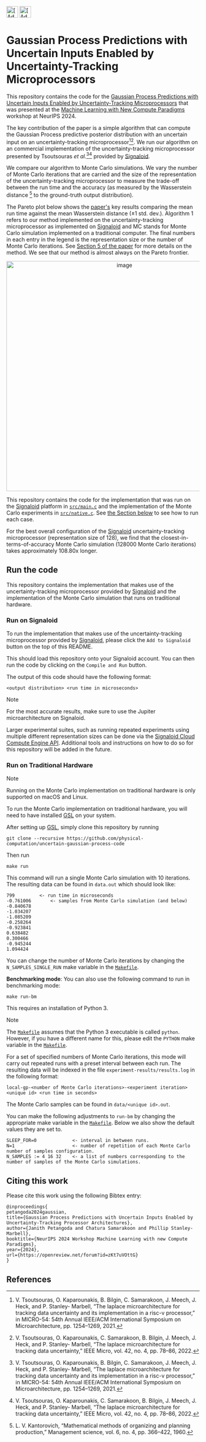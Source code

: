 [<img src="https://assets.signaloid.io/add-to-signaloid-cloud-logo-dark-latest.png#gh-dark-mode-only" alt="[Add to signaloid.io]" height="30">](https://signaloid.io/repositories?connect=https://github.com/physical-computation/uncertain-gaussian-process-code#gh-dark-mode-only)
[<img src="https://assets.signaloid.io/add-to-signaloid-cloud-logo-light-latest.png#gh-light-mode-only" alt="[Add to signaloid.io]" height="30">](https://signaloid.io/repositories?connect=https://github.com/physical-computation/uncertain-gaussian-process-code#gh-light-mode-only)

# Gaussian Process Predictions with Uncertain Inputs Enabled by Uncertainty-Tracking Microprocessors
This repository contains the code for the [Gaussian Process Predictions with Uncertain Inputs Enabled by Uncertainty-Tracking Microprocessors](https://openreview.net/forum?id=zKt7uVOttG) that was presented at the
[Machine Learning with New Compute Paradigms](https://neurips.cc/virtual/2024/workshop/84700) workshop at NeurIPS 2024.

The key contribution of the paper is a simple algorithm that can compute the Gaussian Process predictive posterior distribution with an uncertain input on an uncertainty-tracking microprocessor[^1][^2]. We run our algorithm on an commercial implementation of the uncertainty-tracking microprocessor presented by Tsoutsouras _et al._[^1][^2] provided by [Signaloid](https://signaloid.io).

We compare our algorithm to Monte Carlo simulations. We vary the number of Monte Carlo iterations that are carried and the size of the representation of the uncertainty-tracking microprocessor to measure the trade-off between the run time and the accuracy (as measured by the Wasserstein distance [^3] to the ground-truth output distribution).

The Pareto plot below shows the [paper's](https://openreview.net/forum?id=zKt7uVOttG) key results comparing the mean run time against the mean Wasserstein distance (±1 std. dev.). Algorithm 1 refers to our method implemented on the uncertainty-tracking microprocessor as implemented on [Signaloid](https://signaloid.io) and MC stands for Monte Carlo simulation implemented on a traditional computer. The final numbers in each entry in the legend is the representation size or the number of Monte Carlo iterations. See [Section 5 of the paper](https://openreview.net/forum?id=zKt7uVOttG) for more details on the method. We see that our method is almost always on the Pareto frontier.
<p align="center">
  <img width="600" alt="image" src="https://github.com/user-attachments/assets/5c8840c2-8d3f-4b55-be6c-74a148555196">
</p>


This repository contains the code for the implementation that was run on the [Signaloid](https://signaloid.io) platform in [`src/main.c`](src/main.c) and the implementation of the Monte Carlo experiments in [`src/native.c`](src/native.c). See [the Section below](#run-on-signaloid) to see how to run each case.

For the best overall configuration of the [Signaloid](https://signaloid.io) uncertainty-tracking microprocessor (representation size of 128), we find that the closest-in-terms-of-accuracy Monte Carlo simulation (128000 Monte Carlo iterations) takes approximately 108.80x longer.

## Run the code
This repository contains the implementation that makes use of the uncertainty-tracking microprocessor provided by [Signaloid](https://signaloid.io) and the implementation of the Monte Carlo simulation that runs on traditional hardware.

### Run on Signaloid
To run the implementation that makes use of the uncertainty-tracking microprocessor provided by [Signaloid](https://signaloid.io), please click the `Add to Signaloid` button on the top of this README.

This should load this repository onto your Signaloid account. You can then run the code by clicking on the `Compile and Run` button.

The output of this code should have the following format:
```
<output distribution> <run time in microseconds>
```

> [!NOTE]
> For the most accurate results, make sure to use the Jupiter microarchitecture on Signaloid.


Larger experimental suites, such as running repeated experiments using multiple different representation sizes can be done via the [Signaloid Cloud Compute Engine API](https://docs.signaloid.io/docs/api/). Additional tools and instructions on how to do so for this repository will be added in the future.

### Run on Traditional Hardware
> [!NOTE]
> Running on the Monte Carlo implementation on traditional hardware is only supported on macOS and Linux.

To run the Monte Carlo implementation on traditional hardware, you will need to have installed [GSL](https://www.gnu.org/software/gsl/) on your system.

After setting up [GSL](https://www.gnu.org/software/gsl/), simply clone this repository by running
```
git clone --recursive https://github.com/physical-computation/uncertain-gaussian-process-code
```

Then run
```
make run
```

This command will run a single Monte Carlo simulation with 10 iterations. The resulting data can be found in `data.out` which should look like:
```
799	        <- run time in microseconds
-0.761006       <- samples from Monte Carlo simulation (and below)
-0.840678
-1.034207
-1.085209
-0.258264
-0.923841
0.638482
0.300466
-0.945244
1.094424
```

You can change the number of Monte Carlo iterations by changing the `N_SAMPLES_SINGLE_RUN` make variable in the [`Makefile`](Makefile).


**Benchmarking mode**:
You can also use the following command to run in benchmarking mode:
```
make run-bm
```

This requires an installation of Python 3.
> [!NOTE]
> The [`Makefile`](Makefile) assumes that the Python 3 executable is called `python`. However, if you have a different name for this, please edit the `PYTHON` make variable in the [`Makefile`](Makefile).

For a set of specified numbers of Monte Carlo iterations, this mode will carry out repeated runs with a preset interval between each run. The resulting data will be indexed in the file `experiment-results/results.log` in the following format:
```
local-gp-<number of Monte Carlo iterations>-<experiment iteration> <unique id> <run time in seconds>
```

The Monte Carlo samples can be found in `data/<unique id>.out`.

You can make the following adjustments to `run-bm` by changing the appropriate make variable in the [`Makefile`](Makefile). Below we also show the default values they are set to.
```
SLEEP_FOR=0             <- interval in between runs.
N=1                     <- number of repetition of each Monte Carlo number of samples configuration.
N_SAMPLES := 4 16 32    <- a list of numbers corresponding to the number of samples of the Monte Carlo simulations.
```

## Citing this work
Please cite this work using the following Bibtex entry:

```
@inproceedings{
petangoda2024gaussian,
title={Gaussian Process Predictions with Uncertain Inputs Enabled by Uncertainty-Tracking Processor Architectures},
author={Janith Petangoda and Chatura Samarakoon and Phillip Stanley-Marbell},
booktitle={NeurIPS 2024 Workshop Machine Learning with new Compute Paradigms},
year={2024},
url={https://openreview.net/forum?id=zKt7uVOttG}
}
```

## References
[^1]: V. Tsoutsouras, O. Kaparounakis, B. Bilgin, C. Samarakoon, J. Meech, J. Heck, and P. Stanley-
Marbell, “The laplace microarchitecture for tracking data uncertainty and its implementation
in a risc-v processor,” in MICRO-54: 54th Annual IEEE/ACM International Symposium on
Microarchitecture, pp. 1254–1269, 2021.
[^2]: V. Tsoutsouras, O. Kaparounakis, C. Samarakoon, B. Bilgin, J. Meech, J. Heck, and P. Stanley-
Marbell, “The laplace microarchitecture for tracking data uncertainty,” IEEE Micro, vol. 42,
no. 4, pp. 78–86, 2022.
[^3]: L. V. Kantorovich, “Mathematical methods of organizing and planning production,” Management science, vol. 6, no. 4, pp. 366–422, 1960.
